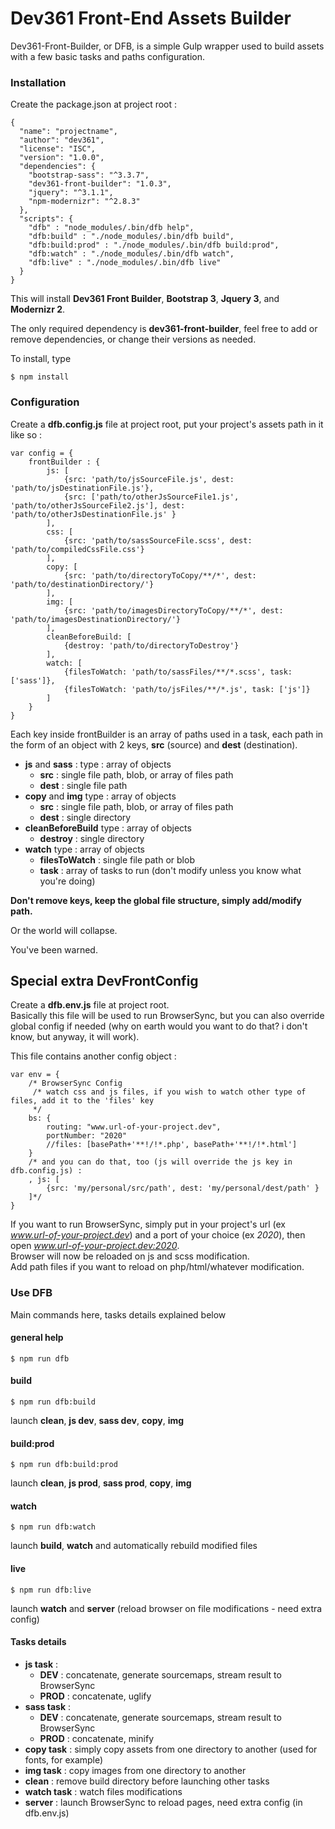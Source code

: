 Dev361 Front-End Assets Builder
========================

Dev361-Front-Builder, or DFB, is a simple Gulp wrapper used to build assets with a few basic tasks and paths configuration.
       
### Installation

Create the package.json at project root :
```
{
  "name": "projectname",
  "author": "dev361",
  "license": "ISC",
  "version": "1.0.0",
  "dependencies": {
    "bootstrap-sass": "^3.3.7",
    "dev361-front-builder": "1.0.3",
    "jquery": "^3.1.1",
    "npm-modernizr": "^2.8.3"
  },
  "scripts": {
    "dfb" : "node_modules/.bin/dfb help",
    "dfb:build" : "./node_modules/.bin/dfb build",
    "dfb:build:prod" : "./node_modules/.bin/dfb build:prod",
    "dfb:watch" : "./node_modules/.bin/dfb watch",
    "dfb:live" : "./node_modules/.bin/dfb live"
  }
}
```
This will install **Dev361 Front Builder**, **Bootstrap 3**, **Jquery 3**, and **Modernizr 2**. 

The only required dependency is **dev361-front-builder**, feel free to add or remove  dependencies, or change their versions as needed.

To install, type

```
$ npm install
```

### Configuration

Create a **dfb.config.js** file at project root, put your project's assets path in it like so :
```
var config = {
    frontBuilder : {
        js: [
            {src: 'path/to/jsSourceFile.js', dest: 'path/to/jsDestinationFile.js'},
            {src: ['path/to/otherJsSourceFile1.js', 'path/to/otherJsSourceFile2.js'], dest: 'path/to/otherJsDestinationFile.js' }
        ],
        css: [
            {src: 'path/to/sassSourceFile.scss', dest: 'path/to/compiledCssFile.css'}
        ],
        copy: [
            {src: 'path/to/directoryToCopy/**/*', dest: 'path/to/destinationDirectory/'}
        ],
        img: [
            {src: 'path/to/imagesDirectoryToCopy/**/*', dest: 'path/to/imagesDestinationDirectory/'}
        ],
        cleanBeforeBuild: [
            {destroy: 'path/to/directoryToDestroy'}
        ],
        watch: [
            {filesToWatch: 'path/to/sassFiles/**/*.scss', task: ['sass']},
            {filesToWatch: 'path/to/jsFiles/**/*.js', task: ['js']}
        ]
    }
}
```


Each key inside frontBuilder is an array of paths used in a task, each path in the form of an object with 2 keys, **src** (source) and **dest** (destination). 
* **js** and **sass** : type : array of objects
	* **src** : single file path, blob, or array of files path
	* **dest** : single file path
* **copy** and **img** type : array of objects
	* **src** : single file path, blob, or array of files path
    * **dest** : single directory 
* **cleanBeforeBuild** type : array of objects
	* **destroy** : single directory 
* **watch** type : array of objects
	* **filesToWatch** : single file path or blob 
	* **task** : array of tasks to run (don't modify unless you know what you're doing)

**Don't remove keys, keep the global file structure, simply add/modify path.** 

Or the world will collapse.

You've been warned. 
 
 
## Special extra DevFrontConfig

Create a **dfb.env.js**  file at project root.  
Basically this file will be used to run BrowserSync, but you can also override global config if needed (why on earth would you want to do that? i don't know, but anyway, it will work).

This file contains another config object :

``` 
var env = {
    /* BrowserSync Config
     /* watch css and js files, if you wish to watch other type of files, add it to the 'files' key
     */
    bs: {
        routing: "www.url-of-your-project.dev",
        portNumber: "2020"
        //files: [basePath+'**!/!*.php', basePath+'**!/!*.html']
    }
    /* and you can do that, too (js will override the js key in dfb.config.js) :
    , js: [
        {src: 'my/personal/src/path', dest: 'my/personal/dest/path' }
    ]*/
}
```
If you want to run BrowserSync, simply put in your project's url (ex _www.url-of-your-project.dev_) and a port of your choice (ex _2020_), then open _www.url-of-your-project.dev:2020_.  
Browser will now be reloaded on js and scss modification.  
Add path files if you want to reload on php/html/whatever modification.

### Use DFB
Main commands here, tasks details explained below

#### general help
```
$ npm run dfb
```
#### build
```
$ npm run dfb:build
```
launch **clean**, **js dev**, **sass dev**, **copy**, **img**
#### build:prod
```
$ npm run dfb:build:prod
```
launch **clean**, **js prod**, **sass prod**, **copy**, **img**
#### watch
```
$ npm run dfb:watch
```
launch **build**, **watch** and automatically rebuild modified files 
#### live
```
$ npm run dfb:live
```
launch **watch** and **server** (reload browser on file modifications - need extra config)

#### Tasks details

* **js task** : 
	* **DEV** : concatenate, generate sourcemaps, stream result to BrowserSync
	* **PROD** : concatenate, uglify
* **sass task** :
	* **DEV** : concatenate, generate sourcemaps, stream result to BrowserSync
    * **PROD** : concatenate, minify
* **copy task** : simply copy assets from one directory to another (used for fonts, for example)
* **img task** : copy images from one directory to another
* **clean** : remove build directory before launching other tasks
* **watch task** : watch files modifications 
* **server** : launch BrowserSync to reload pages, need extra config (in dfb.env.js)

